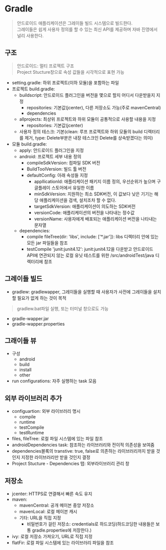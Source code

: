 # Gradle
> 안드로이드 애플리케이션은 그레이들 빌드 시스템으로 빌드한다.  
그레이들은 쉽게 사용자 정의를 할 수 있는 최신 API를 제공하며 자바 진영에서 널리 사용한다.

## 구조
> 안드로이드: 멀티 프로젝트 구조  
> Project Stucture창으로 속성 값들을 시각적으로 표현 가능
- setting.gradle: 하위 프로젝트(이하 모듈)을 포함하는 파일
- 프로젝트 build.gradle: 
  - buildscript: 안드로이드 플러그인을 버전을 몇으로 할지 어디서 다운받을지 지정
    - repositories: 기본값(jcenter), 다른 저장소도 가능(주로 mavenCentral)
    - dependencies
  - allprojects: 최상위 프로젝트와 하위 모듈이 공통적으로 사용할 내용을 지정
    - repositories: 기본값(jcenter)
  - 사용자 정의 테스크: 기본(clean: 루프 프로젝트와 하위 모듈의 build 디렉터리를 제거, type: Delete부분은 내장 테스크인 Delete를 상속받겠다는 의미)
- 모듈 build.gradle: 
  - apply: 안드로이드 플러그인을 지정
  - android: 프로젝트 세부 내용 정의
    - compileSdkVersion: 컴파일 SDK 버전
    - BuildToolVersion: 빌드 툴 버전
    - defaultConfig: 아래 속성들 지정
      - appllicationId: 애플리케이션 패키지 이름 정의, 우선순위가 높으며 구글플레이 스토어에서 유일한 이름
      - minSdkVersion: 지원하는 최소 SDK버전, 이 값보다 낮은 기기는 해당 애플리케이션을 검색, 설치조차 할 수 없다.
      - targetSdkVersion: 애플리케이션이 의도하는 SDK버전
      - versionCode: 애플리케이션의 버전을 나타내는 정수값
      - versionName: 사용자에게 배포되는 애플리케이션 버전을 나타내는 문자열
  - dependencies:
    - compile fileTree(dir: 'libs', include: ['*.jar']): libs 디렉터리 안에 있는 모든 jar 파일들을 참조
    - testCompile 'junit:junit4.12': junit:junit4.12을 다운받고 안드로이드 API에 연관되지 않는 로컬 유닛 테스트를 위한 /src/androidTest/java 디렉터리에 참조

## 그레이들 빌드
- gradlew: gradlewapper, 그레이들을 실행할 때 사용자가 사전에 그레이들을 설치할 필요가 없게 하는 것이 목적
> gradlew.bat파일 실행, 또는 터미널 창으로도 가능
  - gradle-wapper.jar
  - gradle-wapper.properties

## 그래이들 뷰
- 구성
  - android
  - build
  - install
  - other
- run configurations: 자주 실행하는 task 모음

## 외부 라이브러리 추가
- configuartion: 외부 라이브러리 명시
  - compile
  - runtime
  - testCompile
  - testRuntime
- files, fileTree: 로컬 파일 시스템에 있는 파일 참조
- androidDependencies task: 참조하는 라이브러리와 전이적 의존성을 보여줌
- dependencies블록의 transtive: true, false로 의존하는 라이브러리까지 받을 것인지 지정한 라이브러리만 받을 것인지 결정
- Project Stucture - Dependencies 탭: 외부라이브러리 관리 창

## 저장소
- jcenter: HTTPS로 연결해서 빠른 속도 유지
- maven: 
  - mavenCentral: 공개 메이븐 중앙 저장소
  - mavenLocal: 로컬 메이븐 캐시
  - 기타: URL을 직접 지정
    - 비밀번호가 걸린 저장소: credentials로 하드코딩(하드코딩한 내용들은 보통 gradle.properties에 저장한다.)
- ivy: 로컬 저장소 가져오기, URL로 직접 지정
- flatFir: 로컬 파일 시스템에 있는 라이브러리 파일을 참조
